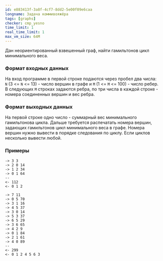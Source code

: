 ```yaml
---
id: e883413f-3a8f-4cf7-8dd2-5e00f09e6caa
longname: Задача коммивояжёра
tags: [graphs]
checker: cmp_yesno
time_limit: 1
real_time_limit: 1
max_vm_size: 64M
---
```



Дан неориентированный взвешенный граф, найти гамильтонов цикл минимального веса.

### Формат входных данных

На вход программе в первой строке подаются через пробел два числа: `N` (3 <= `N` <= 13) - число вершин в графе и `M` (1 <= `M` <= 100) - число ребер. В следующих `M` строках задаются ребра, по три числа в каждой строке - номера соединенных вершин и вес ребра.

### Формат выходных данных

На первой строке одно число - суммарный вес минимального гамильтонова цикла. Дальше требуется распечатать номера вершин, задающих гамильтонов цикл минимального веса в графе. Номера вершин нужно вывести в порядке следования по циклу. Если циклов несколько вывести любой.

### Примеры
```
-> 3 3
-> 2 0 14
-> 1 2 34
-> 0 1 64
--
<- 112
<- 0 1 2
```

```
-> 7 11
-> 0 5 70
-> 3 1 16
-> 4 5 37
-> 3 0 14
-> 5 3 37
-> 6 5 29
-> 3 6 65
-> 4 2 9
-> 0 1 84
-> 2 1 61
-> 4 0 89
--
<- 299
<- 0 1 2 4 5 6 3
```
